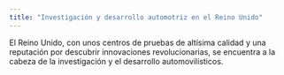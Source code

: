 ```yaml
---
title: "Investigación y desarrollo automotriz en el Reino Unido"
---
```

El Reino Unido, con unos centros de pruebas de altísima calidad y una reputación por descubrir innovaciones revolucionarias, se encuentra a la cabeza de la investigación y el desarrollo automovilísticos.
